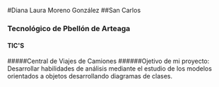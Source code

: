 #Diana Laura Moreno González
##San Carlos 
### Tecnológico de Pbellón de Arteaga
#### TIC'S
#####Central de Viajes de Camiones 
######Ojetivo de mi proyecto: Desarrollar habilidades de análisis mediante el estudio de los modelos orientados a objetos desarrollando diagramas de clases.